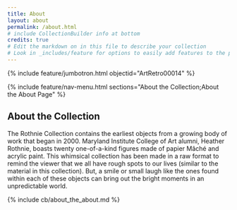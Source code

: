 ```yaml
---
title: About
layout: about
permalink: /about.html
# include CollectionBuilder info at bottom
credits: true
# Edit the markdown on in this file to describe your collection
# Look in _includes/feature for options to easily add features to the page
---
```


{% include feature/jumbotron.html objectid="ArtRetro00014" %}

{% include feature/nav-menu.html sections="About the Collection;About the About Page" %}

## About the Collection

The Rothnie Collection contains the earliest objects from a growing body of work that began in 2000. Maryland Institute College of Art alumni, Heather Rothnie, boasts twenty one-of-a-kind figures made of papier Mâché and acrylic paint. This whimsical collection has been made in a raw format to remind the viewer that we all have rough spots to our lives (similar to the material in this collection). But, a smile or small laugh like the ones found within each of these objects can bring out the bright moments in an unpredictable world.

<!-- IMPORTANT!!! DELETE this comment and the include below when you are finished editing this page for your collection. The include below introduces about page features. They will show up on your collection's about page until you delete it.  -->
{% include cb/about_the_about.md %} 
